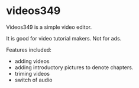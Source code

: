 # videos349

Videos349 is a simple video editor.

It is good for video tutorial makers. Not for ads.

Features included:
- adding videos
- adding introductory pictures to denote chapters.
- triming videos
- switch of audio